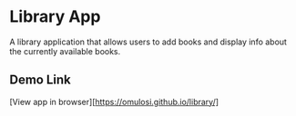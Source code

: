 
Library App
=============

A library application that allows users to add books and
display info about the currently available books.

## Demo Link

[View app in browser][https://omulosi.github.io/library/]